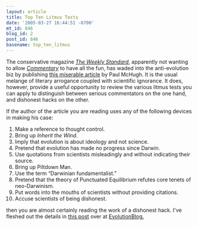 ```yaml
---
layout: article
title: Top Ten Litmus Tests
date: '2005-03-27 16:44:51 -0700'
mt_id: 846
blog_id: 2
post_id: 846
basename: top_ten_litmus
---
```

<p>The conservative magazine <a href=http://www.weeklystandard.com/><i>The Weekly Standard</i></a>, apparently not wanting to allow <a href=http://www.commentarymagazine.com><i>Commentary</i></a> to have all the fun, has waded into the anti-evolution biz by publishing <a href=http://www.weeklystandard.com/Content/Protected/Articles/000/000/005/377xndpp.asp>this miserable article</a> by Paul McHugh.  It is the usual melange of literary arrogance coupled with scientific ignorance.  It does, however, provide a useful opportunity to review the various litmus tests you can apply to distinguish between serious commentators on the one hand, and dishonest hacks on the other.</p>

<p>If the author of the article you are reading uses any of the following devices in making his case:
<ol>
<li>  Make a reference to thought control.
<li>  Bring up <I>Inherit the Wind</I>.
<li>  Imply that evolution is about ideology and not science.
<li>  Pretend that evolution has made no progress since Darwin.
<li>  Use quotations from scientists misleadingly and without indicating their source.
<li>  Bring up Piltdown Man.
<li>  Use the term &ldquo;Darwinian fundamentalist.&rdquo;
<li>  Pretend that the theory of Punctuated Equilibrium refutes core tenets of neo-Darwinism.
<li>  Put words into the mouths of scientists without providing citations.
<li>  Accuse scientists of being dishonest.
</ol>  
then you are almost certainly reading the work of a dishonest hack.  I've fleshed out the details in <a href=http://evolutionblog.blogspot.com/2005/03/litmus-tests.html>this post</a> over at <a href=http://evolutionblog.blogspot.com>EvolutionBlog.</a>
